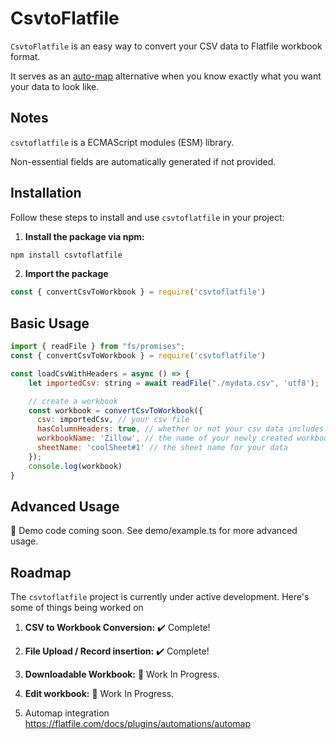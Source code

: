 # CsvtoFlatfile

`CsvtoFlatfile` is an easy way to convert your CSV data to Flatfile workbook format.

It serves as an [auto-map](https://flatfile.com/docs/plugins/automations/automap) alternative when you know exactly what you want your data to look like.

## Notes
`csvtoflatfile` is a ECMAScript modules (ESM) library.

 Non-essential fields are automatically generated if not provided.

## Installation

Follow these steps to install and use `csvtoflatfile` in your project:

1. **Install the package via npm:**

```bash
npm install csvtoflatfile
```

2. **Import the package**

```javascript
const { convertCsvToWorkbook } = require('csvtoflatfile')
```

## Basic Usage

```javascript
import { readFile } from "fs/promises";
const { convertCsvToWorkbook } = require('csvtoflatfile')

const loadCsvWithHeaders = async () => {
    let importedCsv: string = await readFile("./mydata.csv", 'utf8');

    // create a workbook
    const workbook = convertCsvToWorkbook({
      csv: importedCsv, // your csv file
      hasColumnHeaders: true, // whether or not your csv data includes headers
      workbookName: 'Zillow', // the name of your newly created workbook
      sheetName: 'coolSheet#1' // the sheet name for your data
    });
    console.log(workbook)
}
```

## Advanced Usage

🚧 Demo code coming soon. See demo/example.ts for more advanced usage.

## Roadmap

The `csvtoflatfile` project is currently under active development. Here's some of things being worked on

1. **CSV to Workbook Conversion:** ✔️ Complete!

2. **File Upload / Record insertion:** ✔️ Complete!

3. **Downloadable Workbook:** 🚧 Work In Progress.

4. **Edit workbook:** 🚧 Work In Progress.

5. Automap integration https://flatfile.com/docs/plugins/automations/automap
